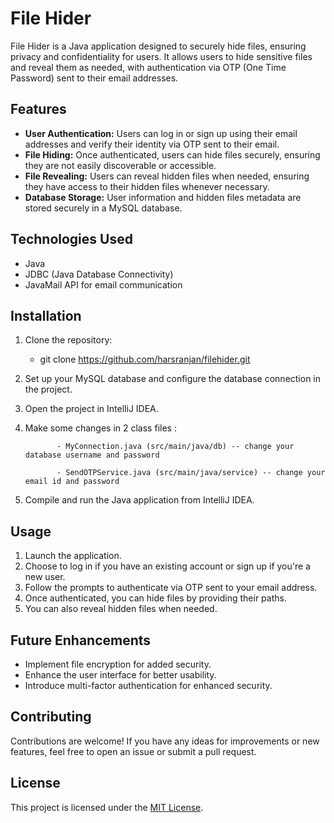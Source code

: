 # File Hider

File Hider is a Java application designed to securely hide files, ensuring privacy and confidentiality for users. It allows users to hide sensitive files and reveal them as needed, with authentication via OTP (One Time Password) sent to their email addresses.

## Features

- **User Authentication:** Users can log in or sign up using their email addresses and verify their identity via OTP sent to their email.
- **File Hiding:** Once authenticated, users can hide files securely, ensuring they are not easily discoverable or accessible.
- **File Revealing:** Users can reveal hidden files when needed, ensuring they have access to their hidden files whenever necessary.
- **Database Storage:** User information and hidden files metadata are stored securely in a MySQL database.

## Technologies Used

- Java
- JDBC (Java Database Connectivity)
- JavaMail API for email communication

## Installation

1. Clone the repository:
    - git clone https://github.com/harsranjan/filehider.git

2. Set up your MySQL database and configure the database connection in the project.

3. Open the project in IntelliJ IDEA.

4. Make some changes in 2 class files :
   
              - MyConnection.java (src/main/java/db) -- change your database username and password
   
              - SendOTPService.java (src/main/java/service) -- change your email id and password
6. Compile and run the Java application from IntelliJ IDEA.

## Usage

1. Launch the application.
2. Choose to log in if you have an existing account or sign up if you're a new user.
3. Follow the prompts to authenticate via OTP sent to your email address.
4. Once authenticated, you can hide files by providing their paths.
5. You can also reveal hidden files when needed.

## Future Enhancements

- Implement file encryption for added security.
- Enhance the user interface for better usability.
- Introduce multi-factor authentication for enhanced security.

## Contributing

Contributions are welcome! If you have any ideas for improvements or new features, feel free to open an issue or submit a pull request.

## License

This project is licensed under the [MIT License](LICENSE).

